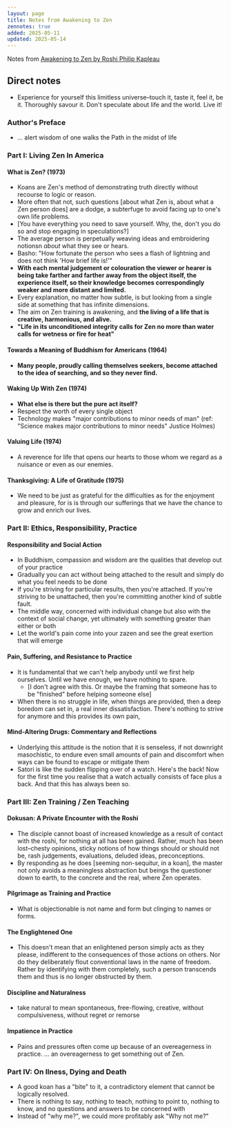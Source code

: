 ```yaml
---
layout: page
title: Notes from Awakening to Zen
zennotes: true
added: 2025-05-11
updated: 2025-05-14
---
```


Notes from [Awakening to Zen by Roshi Philip Kapleau](https://www.goodreads.com/book/show/6556673-awakening-to-zen)

## Direct notes

- Experience for yourself this limitless universe–touch it, taste it, feel it, be it. Thoroughly savour it. Don't speculate about life and the world. Live it!

### Author's Preface

- ... alert wisdom of one walks the Path in the midst of life

### Part I: Living Zen In America

#### What is Zen? (1973)

- Koans are Zen's method of demonstrating truth directly without recourse to logic or reason.
- More often that not, such questions [about what Zen is, about what a Zen person does] are a dodge, a subterfuge to avoid facing up to one's own life problems.
- [You have everything you need to save yourself. Why, the, don't you do so and stop engaging in speculations?]
- The average person is perpetually weaving ideas and embroidering notionsn *about* what they see or hears.
- Basho: "How fortunate the person who sees a flash of lightning and does not think 'How brief life is!'"
- **With each mental judgement or colouration the viewer or hearer is being take farther and farther away from the object itself, the experience itself, so their knowledge becomes correspondingly weaker and more distant and limited.**
- Every explanation, no matter how subtle, is but looking from a single side at something that has infinite dimensions.
- The aim on Zen training is awakening, and **the living of a life that is creative, harmonious, and alive.**
- **"Life in its unconditioned integrity calls for Zen no more than water calls for wetness or fire for heat"**

#### Towards a Meaning of Buddhism for Americans (1964)

- **Many people, proudly calling themselves seekers, become attached to the idea of searching, and so they never find.**

#### Waking Up With Zen (1974)

- **What else is there but the pure act itself?**
- Respect the worth of every single object
- Technology makes "major contributions to minor needs of man" (ref: "Science makes major contributions to minor needs" Justice Holmes)

#### Valuing Life (1974)

- A reverence for life that opens our hearts to those whom we regard as a nuisance or even as our enemies.

#### Thanksgiving: A Life of Gratitude (1975)

- We need to be just as grateful for the difficulties as for the enjoyment and pleasure, for is is through our sufferings that we have the chance to grow and enrich our lives.

### Part II: Ethics, Responsibility, Practice

#### Responsibility and Social Action

- In Buddhism, compassion and wisdom are the qualities that develop out of your practice
- Gradually you can act without being attached to the result and simply do what you feel needs to be done
- If you're striving for particular results, then you're attached. If you're striving to be unattached, then you're committing another kind of subtle fault.
- The middle way, concerned with individual change but also with the context of social change, yet ultimately with something greater than either or both
- Let the world's pain come into your zazen and see the great exertion that will emerge

#### Pain, Suffering, and Resistance to Practice

- It is fundamental that we can't help anybody until we first help ourselves. Until we have enough, we have nothing to spare.
    - [I don't agree with this. Or maybe the framing that someone has to be "finished" before helping someone else]
- When there is no struggle in life, when things are provided, then a deep boredom can set in, a real inner dissatisfaction. There's nothing to strive for anymore and this provides its own pain,

#### Mind-Altering Drugs: Commentary and Reflections

- Underlying this attitude is the notion that it is senseless, if not downright masochistic, to endure even small amounts of pain and discomfort when ways can be found to escape or mitigate them
- Satori is like the sudden flipping over of a watch. Here's the back! Now for the first time you realise that a watch actually consists of face plus a back. And that this has always been so.

### Part III: Zen Training / Zen Teaching

#### Dokusan: A Private Encounter with the Roshi

- The disciple cannot boast of increased knowledge as a result of contact with the roshi, for nothing at all has been gained. Rather, much has been lost–chesty opinions, sticky notions of how things should or should not be, rash judgements, evaluations, deluded ideas, preconceptions.
- By responding as he does [seeming non-sequitur, in a koan], the master not only avoids a meaningless abstraction but beings the questioner down to earth, to the concrete and the real, where Zen operates.

#### Pilgrimage as Training and Practice

- What is objectionable is not name and form but clinging to names or forms.

#### The Englightened One

- This doesn't mean that an enlightened person simply acts as they please, indifferent to the consequences of those actions on others. Nor do they deliberately flout conventional laws in the name of freedom. Rather by identifying with them completely, such a person transcends them and thus is no longer obstructed by them.

#### Discipline and Naturalness

- take natural to mean spontaneous, free-flowing, creative, without compulsiveness, without regret or remorse

#### Impatience in Practice

- Pains and pressures often come up because of an overeagerness in practice. ... an overeagerness to get something out of Zen.

### Part IV: On Ilness, Dying and Death

- A good koan has a "bite" to it, a contradictory element that cannot be logically resolved.
- There is nothing to say, nothing to teach, nothing to point to, nothing to know, and no questions and answers to be concerned with
- Instead of "why me?", we could more profitably ask "Why not me?"
